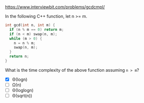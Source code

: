 https://www.interviewbit.com/problems/gcdcmpl/

In the following C++ function, let n >= m.

```cpp
int gcd(int n, int m) {
  if (n % m == 0) return m;
  if (n < m) swap(n, m);
  while (m > 0) {
    n = n % m;
    swap(n, m);
  }
  return n;
}
```

What is the time complexity of the above function assuming `n > m`?

- [x] Θ(logn)
- [ ] Ω(n)
- [ ] Θ(loglogn)
- [ ] Θ(sqrt(n))
